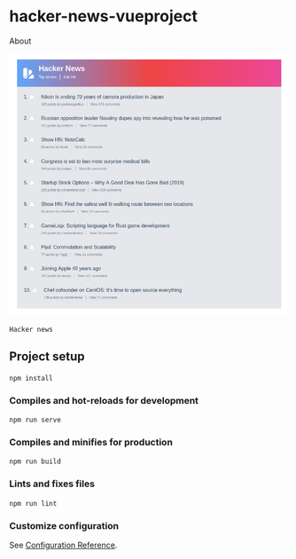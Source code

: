 # hacker-news-vueproject

About
<!-- <img src="../assets/hacker-vue.png"/> -->
![](images/hackervue.png)
```
Hacker news 
```
## Project setup
```
npm install
```

### Compiles and hot-reloads for development
```
npm run serve
```

### Compiles and minifies for production
```
npm run build
```

### Lints and fixes files
```
npm run lint
```

### Customize configuration
See [Configuration Reference](https://cli.vuejs.org/config/).
